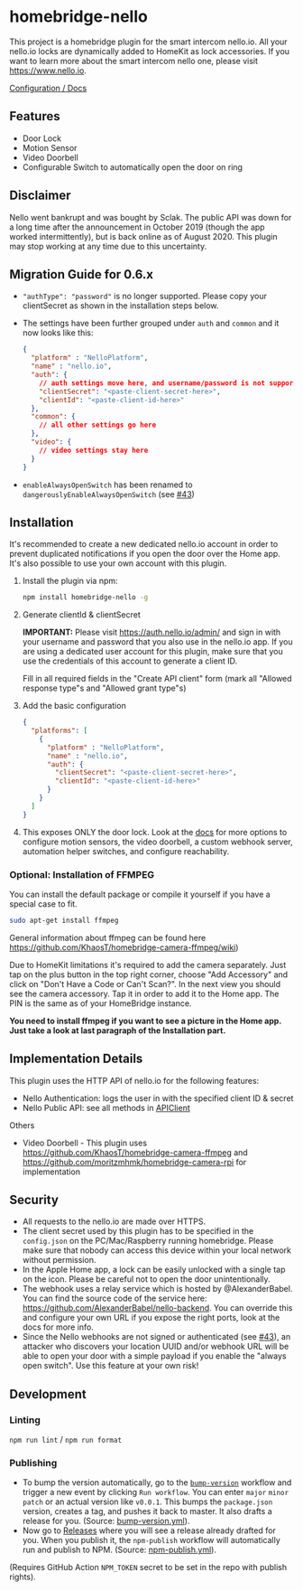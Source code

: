 # homebridge-nello

This project is a homebridge plugin for the smart intercom nello.io. All your nello.io locks are dynamically added to HomeKit as lock accessories. If you want to learn more about the smart intercom nello one, please visit <https://www.nello.io>.

[Configuration / Docs](https://lukasroegner.github.io/homebridge-nello)

## Features

* Door Lock
* Motion Sensor
* Video Doorbell
* Configurable Switch to automatically open the door on ring

## Disclaimer

Nello went bankrupt and was bought by Sclak. The public API was down for a long time after the announcement in October 2019 (though the app worked intermittently), but is back online as of August 2020. This plugin may stop working at any time due to this uncertainty.

## Migration Guide for 0.6.x

* `"authType": "password"` is no longer supported. Please copy your clientSecret as shown in the installation steps below.

* The settings have been further grouped under `auth` and `common` and it now looks like this:

  ```json
  {
    "platform" : "NelloPlatform",
    "name" : "nello.io",
    "auth": {
      // auth settings move here, and username/password is not supported anymore
      "clientSecret": "<paste-client-secret-here>",
      "clientId": "<paste-client-id-here>"
    },
    "common": {
      // all other settings go here
    },
    "video": {
      // video settings stay here
    }
  }
  ```

* `enableAlwaysOpenSwitch` has been renamed to `dangerouslyEnableAlwaysOpenSwitch` (see [#43](https://github.com/lukasroegner/homebridge-nello/issues/43))

## Installation

It's recommended to create a new dedicated nello.io account in order to prevent duplicated notifications if you open the door over the Home app. It's also possible to use your own account with this plugin.

1. Install the plugin via npm:

    ```bash
    npm install homebridge-nello -g
    ```

2. Generate clientId & clientSecret

    **IMPORTANT:** Please visit <https://auth.nello.io/admin/> and sign in with your username and password that you also use in the nello.io app. If you are using a dedicated user account for this plugin, make sure that you use the credentials of this account to generate a client ID.

    Fill in all required fields in the "Create API client" form (mark all "Allowed response type"s and "Allowed grant type"s)

3. Add the basic configuration

    ```json
    {
      "platforms": [
        {
          "platform" : "NelloPlatform",
          "name" : "nello.io",
          "auth": {
            "clientSecret": "<paste-client-secret-here>",
            "clientId": "<paste-client-id-here>"
          }
        }
      ]
    }
    ```

4. This exposes ONLY the door lock. Look at the [docs](https://lukasroegner.github.io/homebridge-nello/modules/_config_.html) for more options to configure motion sensors, the video doorbell, a custom webhook server, automation helper switches, and configure reachability.

### Optional: Installation of FFMPEG

You can install the default package or compile it yourself if you have a special case to fit.

```bash
sudo apt-get install ffmpeg
```

General information about ffmpeg can be found here <https://github.com/KhaosT/homebridge-camera-ffmpeg/wiki>)

Due to HomeKit limitations it's required to add the camera separately. Just tap on the plus button in the top right corner, choose "Add Accessory" and click on "Don't Have a Code or Can't Scan?". In the next view you should see the camera accessory. Tap it in order to add it to the Home app. The PIN is the same as of your HomeBridge instance.

**You need to install ffmpeg if you want to see a picture in the Home app. Just take a look at last paragraph of the Installation part.**

## Implementation Details

This plugin uses the HTTP API of nello.io for the following features:

* Nello Authentication: logs the user in with the specified client ID & secret
* Nello Public API: see all methods in [APIClient](./src/lib/APIClient.ts)

Others

* Video Doorbell - This plugin uses <https://github.com/KhaosT/homebridge-camera-ffmpeg> and <https://github.com/moritzmhmk/homebridge-camera-rpi> for implementation

## Security

* All requests to the nello.io are made over HTTPS.
* The client secret used by this plugin has to be specified in the `config.json` on the PC/Mac/Raspberry running homebridge. Please make sure that nobody can access this device within your local network without permission.
* In the Apple Home app, a lock can be easily unlocked with a single tap on the icon. Please be careful not to open the door unintentionally.
* The webhook uses a relay service which is hosted by @AlexanderBabel. You can find the source code of the service here: <https://github.com/AlexanderBabel/nello-backend>. You can override this and configure your own URL if you expose the right ports, look at the docs for more info.
* Since the Nello webhooks are not signed or authenticated (see [#43](https://github.com/lukasroegner/homebridge-nello/issues/43)), an attacker who discovers your location UUID and/or webhook URL will be able to open your door with a simple payload if you enable the "always open switch". Use this feature at your own risk!

## Development

### Linting

`npm run lint` / `npm run format`

### Publishing

* To bump the version automatically, go to the [`bump-version`](https://github.com/lukasroegner/homebridge-nello/actions?query=workflow%3Abump-version) workflow and trigger a new event by clicking `Run workflow`. You can enter `major` `minor` `patch` or an actual version like `v0.0.1`. This bumps the `package.json` version, creates a tag, and pushes it back to master. It also drafts a release for you. (Source: [bump-version.yml](./.github/workflows/bump-version.yml)).
* Now go to [Releases](https://github.com/lukasroegner/homebridge-nello/releases) where you will see a release already drafted for you. When you publish it, the `npm-publish` workflow will automatically run and publish to NPM. (Source: [npm-publish.yml](./.github/workflows/npm-publish.yml)).

(Requires GitHub Action `NPM_TOKEN` secret to be set in the repo with publish rights).
